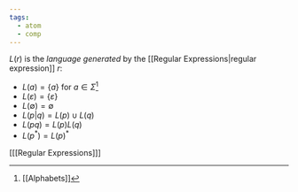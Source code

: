 ```yaml
---
tags:
  - atom
  - comp
---
```

$L(r)$ is the *language generated* by the [[Regular Expressions|regular expression]] $r$:
- $L(a) = \{ a \}$ for $a \in \Sigma$[^1]
- $L(\varepsilon) = \{ \varepsilon \}$
- $L(\emptyset) = \emptyset$
- $L(p|q) = L(p) \cup L(q)$
- $L(pq) = L(p)L(q)$
- $L(p^*) = L(p)^*$

\[[[Regular Expressions]]\]

[^1]: [[Alphabets]]
